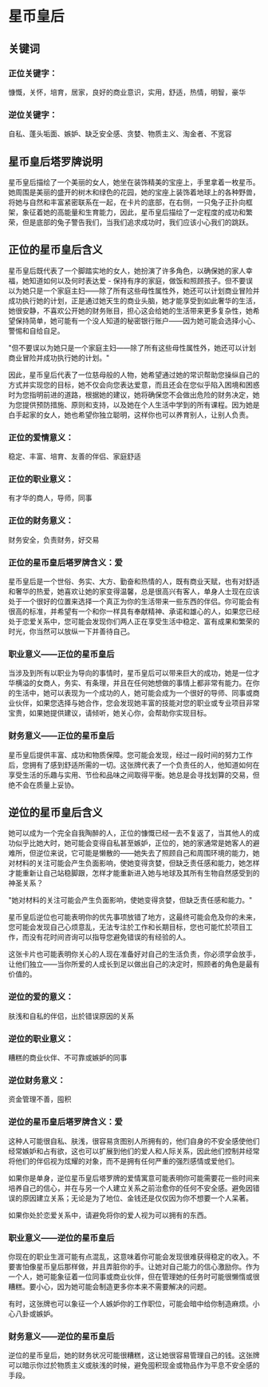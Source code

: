 # 星币皇后

## 关键词

### 正位关键字：
慷慨，关怀，培育，居家，良好的商业意识，实用，舒适，热情，明智，豪华

### 逆位关键字：
自私、蓬头垢面、嫉妒、缺乏安全感、贪婪、物质主义、淘金者、不宽容

## 星币皇后塔罗牌说明

星币皇后描绘了一个美丽的女人，她坐在装饰精美的宝座上，手里拿着一枚星币。她周围是美丽的盛开的树木和绿色的花园，她的宝座上装饰着地球上的各种野兽，将她与自然和丰富紧密联系在一起，在卡片的底部，在右侧，一只兔子正扑向框架，象征着她的高能量和生育能力，因此，星币皇后描绘了一定程度的成功和繁荣，但是底部的兔子警告我们，当我们追求成功时，我们应该小心我们的跳跃。

## 正位的星币皇后含义

星币皇后既代表了一个脚踏实地的女人，她扮演了许多角色，以确保她的家人幸福，她知道如何以及何时表达爱 - 保持有序的家庭，做饭和照顾孩子。但不要误以为她只是一个家庭主妇——除了所有这些母性属性外，她还可以计划商业冒险并成功执行她的计划，正是通过她天生的商业头脑，她才能享受到如此奢华的生活，她很安静，不喜欢公开她的财务账目，担心这会给她的生活带来更多复杂性，她希望保持简单，她可能有一个没人知道的秘密银行账户——因为她可能会选择小心、警惕和自给自足。

"但不要误以为她只是一个家庭主妇——除了所有这些母性属性外，她还可以计划商业冒险并成功执行她的计划。"

因此，星币皇后代表了一位慈母般的人物，她希望通过她的常识帮助您操纵自己的方式并实现您的目标，她不仅会向您表达爱意，而且还会在您似乎陷入困境和困惑时为您指明前进的道路，根据她的建议，她将确保您不会做出危险的财务决定，她为您提供预防措施、原则和支持，以及她在个人生活中学到的所有课程。因为她是白手起家的女人，她也希望你独立聪明，这样你也可以养育别人，让别人负责。

### 正位的爱情意义：
稳定、丰富、培育、友善的伴侣、家庭舒适

### 正位的职业意义：
有才华的商人，导师，同事

### 正位的财务意义：
财务安全，负责财务，好交易

### 正位的星币皇后塔罗牌含义：爱

星币皇后是一个世俗、务实、大方、勤奋和热情的人，既有商业天赋，也有对舒适和奢华的热爱，她喜欢让她的家变得温馨，总是很高兴有客人，单身人士现在应该处于一个很好的位置来选择一个真正为你的生活带来一些东西的伴侣。你可能会有很高的标准，并希望有一个和你一样具有奉献精神、承诺和雄心的人，如果您已经处于恋爱关系中，您可能会发现你们两人正在享受生活中稳定、富有成果和繁荣的时光，你当然可以放纵一下并善待自己。

### 职业意义——正位的星币皇后

当涉及到所有以职业为导向的事情时，星币皇后可以带来巨大的成功，她是一位才华横溢的女商人，务实、有条理，并且在任何她想做的事情上都非常有能力。在你的生活中，她可以表现为一个成功的人，她可能会成为一个很好的导师、同事或商业伙伴，如果您选择与她合作，您会发现她丰富的技能对您的职业或专业项目非常宝贵，如果她提供建议，请倾听，她关心你，会帮助你实现目标。

### 财务意义——正位的星币皇后

星币皇后提供丰富、成功和物质保障。您可能会发现，经过一段时间的努力工作后，您拥有了感到舒适所需的一切。这张牌代表了一个负责任的人，他知道如何在享受生活的乐趣与实用、节俭和品味之间取得平衡。她总是会寻找划算的交易，但绝不会在质量上妥协。

## 逆位的星币皇后含义

她可以成为一个完全自我陶醉的人，正位的慷慨已经一去不复返了，当其他人的成功似乎比她大时，她可能会变得自私甚至嫉妒，正位的，她的家通常是她客人的避难所，但逆位来说，它可能是懒散的——她失去了照顾自己和周围环境的能力，她对材料的关注可能会产生负面影响，使她变得贪婪，但缺乏责任感和能力，她怎样才能重新让自己站稳脚跟，怎样才能重新进入她与地球及其所有生物自然感受到的神圣关系？

"她对材料的关注可能会产生负面影响，使她变得贪婪，但缺乏责任感和能力。"

星币皇后逆位也可能表明你的优先事项放错了地方，这最终可能会危及你的未来，您可能会发现自己心烦意乱，无法专注於工作和长期目标，您也可能忙於项目工作，而没有花时间咨询可以指导您避免错误的有经验的人。

这张卡片也可能表明你关心的人现在准备好对自己的生活负责，你必须学会放手，让他们独立——当你所爱的人成长到足以做出自己的决定时，照顾者的角色是最有价值的。

### 逆位的爱的意义：
肤浅和自私的伴侣，出於错误原因的关系

### 逆位的职业意义：
糟糕的商业伙伴、不可靠或嫉妒的同事

### 逆位财务意义：
资金管理不善，囤积

### 逆位的星币皇后塔罗牌含义：爱

这种人可能很自私、肤浅，很容易贪图别人所拥有的，他们自身的不安全感使他们经常嫉妒和占有欲，这也可以扩展到他们的爱人和人际关系，因此他们控制并经常将他们的伴侣视为炫耀的对象，而不是拥有任何严重的强烈感情或爱他们。

如果你是单身，逆位星币皇后塔罗牌的爱情寓意可能表明你可能需要花一些时间来培养自己的信心，并在与另一个人建立关系之前治愈你的任何不安全感。避免因错误的原因建立关系；无论是为了地位、金钱还是仅仅因为你不想要一个人呆著。

如果你处於恋爱关系中，请避免将你的爱人视为可以拥有的东西。

### 职业意义——逆位的星币皇后

你现在的职业生涯可能有点混乱，这意味着你可能会发现很难获得稳定的收入。不要害怕像星币皇后那样做，并且弄脏你的手。让她对自己能力的信心激励你。作为一个人，她可能象征着一位同事或商业伙伴，但在管理她的任务时可能很懒惰或很糟糕。要小心，因为她可能会制造更多你本来不需要解决的问题。

有时，这张牌也可以象征一个人嫉妒你的工作职位，可能会暗中给你制造麻烦。小心八卦或嫉妒。

### 财务意义——逆位的星币皇后

逆位的星币皇后，她的财务状况可能很糟糕，这让她很容易管理自己的钱。这张牌可以暗示你过於物质主义或肤浅的时候，避免囤积现金或物品作为平息不安全感的手段。